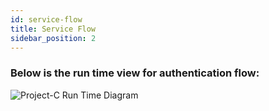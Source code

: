 ```yaml
---
id: service-flow
title: Service Flow
sidebar_position: 2
---
```


### Below is the run time view for authentication flow:

![Project-C Run Time Diagram](https://www.planttext.com/plantuml/png/V5RDRYCt3BxFKn2-vr2W9mC9DhOtNY_YRH33kSiIFHQiaRoIne5RzCbww2Fr5GhzZZIUzfG9-V4J-P6Y_CzVVtynbcZRTw9fp9dB2z6aWmlHbbD-8TB27mt0YvBs1-aGPi-Q4m4B9TWisdVyTuHVVcq05eIUMwrwoPPAA0rlHE1Q8qhdKvgX3lOLqUTW_xDf2BLAmsnlKC-0670VJNd-RBy9ZarjVkxj2QNbb5Yk9EnGNoE5yuH_wuWLiUH037hGQb4xltQ42y_2QK1uImtQRNSLPBVTrO0rAg6AZ19mZQe6_b2M7_a4qZjkesCLTQflaN42lxdoFDH_ZQj0tQAaDtZ7dpqQ2z-8P28Aaxrrq59rNI-vlS6MID9YXzB2xcOiTZui--km5qHs8FHSGfFjJXNOI8kjdb1cCvBm6ugBu19BscIhaM_AsFz8sRcsH3RDuwEVA7Z7bXiRpoUImGVgeG6FZur7FJp1VWDp-2ejQj1b34DBk3309HKzux85zFEntxYeOUHW3ZkKR1HCB6aApCCJh1OEQPL6aFW9lJlUmrQBEyAbaaUkkm44nYfDMXnnXXcE2LpB0WMNvoQuNOsEPmvBmUaPb9o09ZMgDBnajrZtH3Nx2oCMGvR64jiRruf0Zipt8awoQy1QgLPW669uLIs_RyCE1L8Bi-3zvFOKesPHzX0yXutabhkpIz8cUCTLH8ZFqgepogbIFeZWGp4UvfC-egKdk6Xrv0AdMlKMN5CTZwhxFqArBJBWuyE7grZBIIX5Oy1jB-OwbZ8Oy2dpLzK2pTOGvwM_NmrBZSDzy7l2ZVLT4_f3norW3eyt8RPWeFN5-pHrEA0PV0zFRWN275wyW7b7UfcSPyJqMW4gdbpba15UKThOZP8btXlFL9E4BGlngX21se9L897emyrBRhmg6ir5IORQD35arAHd7pe8tc5tgD7fiXMvW3eMsP-YyhvBVgTLZN6BKnCwkQSyC2oGYp8sjYGkl_9UE2_GIDiaG5v3v1eXgRT1ou4eRI13hbY6PntZnr49eJwzUWVLsoApCkqF7irfY8Q3qco6R5ppnyc-ezKSOy8fKq-xukOYo2qwd9f3fvoI-S7wFqcVmqqREdf4OdkDATMo-TyLby2ueRqnN4bJNyTydByOLyuGZicaP752oP23wYSY1nPFHC6VsfDXwNqewUgPpr12pr9z2cIjUqJl1pTJQAJ8hyX05hzTlCpvoTx8eqep7eKSwviQV4enzJh9L6bL-8ApDQconeA13wTEZSCahcJCmfGRrxysERJt7jCqNr0ozsFvNm000F__0m00)